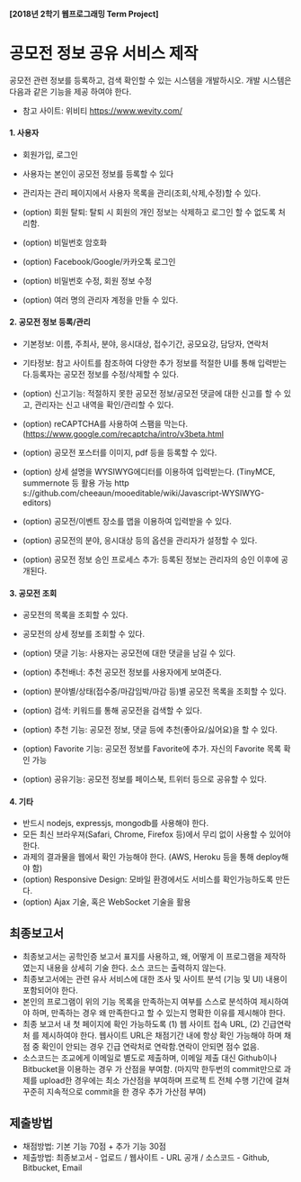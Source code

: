 #### [2018년 2학기 웹프로그래밍 Term Project]

# 공모전 정보 공유 서비스 제작

공모전 관련 정보를 등록하고, 검색 확인할 수 있는 시스템을 개발하시오. 개발 시스템은 다음과 같은 기능을 제공
하여야 한다.
- 참고 사이트: 위비티 https://www.wevity.com/

#### 1. 사용자

- 회원가입, 로그인

- 사용자는 본인이 공모전 정보를 등록할 수 있다

- 관리자는 관리 페이지에서 사용자 목록을 관리(조회,삭제,수정)할 수 있다.

- (option) 회원 탈퇴: 탈퇴 시 회원의 개인 정보는 삭제하고 로그인 할 수 없도록 처리함.

- (option) 비밀번호 암호화

- (option) Facebook/Google/카카오톡 로그인

- (option) 비밀번호 수정, 회원 정보 수정

- (option) 여러 명의 관리자 계정을 만들 수 있다.

#### 2. 공모전 정보 등록/관리

- 기본정보: 이름, 주최사, 분야, 응시대상, 접수기간, 공모요강, 담당자, 연락처

- 기타정보: 참고 사이트를 참조하여 다양한 추가 정보를 적절한 UI를 통해 입력받는다.등록자는 공모전 정보를 수정/삭제할 수 있다.

- (option) 신고기능: 적절하지 못한 공모전 정보/공모전 댓글에 대한 신고를 할 수 있고, 관리자는 신고 내역을
확인/관리할 수 있다.

- (option) reCAPTCHA를 사용하여 스팸을 막는다. (https://www.google.com/recaptcha/intro/v3beta.html

- (option) 공모전 포스터를 이미지, pdf 등을 등록할 수 있다.

- (option) 상세 설명을 WYSIWYG에디터를 이용하여 입력받는다. (TinyMCE, summernote 등 활용 가능 http
s://github.com/cheeaun/mooeditable/wiki/Javascript-WYSIWYG-editors)

- (option) 공모전/이벤트 장소를 맵을 이용하여 입력받을 수 있다.

- (option) 공모전의 분야, 응시대상 등의 옵션을 관리자가 설정할 수 있다.

- (option) 공모전 정보 승인 프로세스 추가: 등록된 정보는 관리자의 승인 이후에 공개된다.

#### 3. 공모전 조회

- 공모전의 목록을 조회할 수 있다.

- 공모전의 상세 정보를 조회할 수 있다.

- (option) 댓글 기능: 사용자는 공모전에 대한 댓글을 남길 수 있다.

- (option) 추천배너: 추천 공모전 정보를 사용자에게 보여준다.

- (option) 분야별/상태(접수중/마감임박/마감 등)별 공모전 목록을 조회할 수 있다.

- (option) 검색: 키워드를 통해 공모전을 검색할 수 있다.

- (option) 추천 기능: 공모전 정보, 댓글 등에 추천(좋아요/싫어요)을 할 수 있다.

- (option) Favorite 기능: 공모전 정보를 Favorite에 추가. 자신의 Favorite 목록 확인 가능

- (option) 공유기능: 공모전 정보를 페이스북, 트위터 등으로 공유할 수 있다.

#### 4. 기타

- 반드시 nodejs, expressjs, mongodb를 사용해야 한다.
- 모든 최신 브라우져(Safari, Chrome, Firefox 등)에서 무리 없이 사용할 수 있어야 한다.
- 과제의 결과물을 웹에서 확인 가능해야 한다. (AWS, Heroku 등을 통해 deploy해야 함)
- (option) Responsive Design: 모바일 환경에서도 서비스를 확인가능하도록 만든다.
- (option) Ajax 기술, 혹은 WebSocket 기술을 활용



## 최종보고서

- 최종보고서는 공학인증 보고서 표지를 사용하고, 왜, 어떻게 이 프로그램을 제작하였는지 내용을 상세히 기술
한다. 소스 코드는 출력하지 않는다.
- 최종보고서에는 관련 유사 서비스에 대한 조사 및 사이트 분석 (기능 및 UI) 내용이 포함되어야 한다.
- 본인의 프로그램이 위의 기능 목록을 만족하는지 여부를 스스로 분석하여 제시하여야 하며, 만족하는 경우 왜
만족한다고 할 수 있는지 명확한 이유를 제시해야 한다.
- 최종 보고서 내 첫 페이지에 확인 가능하도록 (1) 웹 사이트 접속 URL, (2) 긴급연락처 를 제시하여야 한다. 웹사이트 URL은 채점기간 내에 항상 확인 가능해야 하며 채점 중 확인이 안되는 경우 긴급 연락처로 연락함.연락이 안되면 점수 없음.
- 소스코드는 조교에게 이메일로 별도로 제출하며, 이메일 제출 대신 Github이나 Bitbucket을 이용하는 경우 가
산점을 부여함. (마지막 한두번의 commit만으로 과제를 upload한 경우에는 최소 가산점을 부여하며 프로젝
트 전체 수행 기간에 걸쳐 꾸준히 지속적으로 commit을 한 경우 추가 가산점 부여)



## 제출방법

- 채점방법: 기본 기능 70점 + 추가 기능 30점
- 제출방법: 최종보고서 - 업로드 / 웹사이트 - URL 공개 / 소스코드 - Github, Bitbucket, Email
